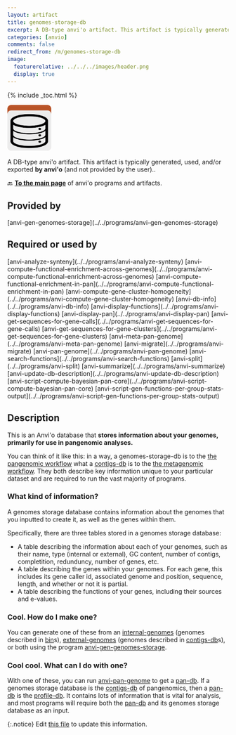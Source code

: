 ```yaml
---
layout: artifact
title: genomes-storage-db
excerpt: A DB-type anvi'o artifact. This artifact is typically generated, used, and/or exported by anvi'o (and not provided by the user)..
categories: [anvio]
comments: false
redirect_from: /m/genomes-storage-db
image:
  featurerelative: ../../../images/header.png
  display: true
---
```



{% include _toc.html %}


<img src="../../images/icons/DB.png" alt="DB" style="width:100px; border:none" />

A DB-type anvi'o artifact. This artifact is typically generated, used, and/or exported **by anvi'o** (and not provided by the user)..

🔙 **[To the main page](../../)** of anvi'o programs and artifacts.

## Provided by


<p style="text-align: left" markdown="1"><span class="artifact-p">[anvi-gen-genomes-storage](../../programs/anvi-gen-genomes-storage)</span></p>


## Required or used by


<p style="text-align: left" markdown="1"><span class="artifact-r">[anvi-analyze-synteny](../../programs/anvi-analyze-synteny)</span> <span class="artifact-r">[anvi-compute-functional-enrichment-across-genomes](../../programs/anvi-compute-functional-enrichment-across-genomes)</span> <span class="artifact-r">[anvi-compute-functional-enrichment-in-pan](../../programs/anvi-compute-functional-enrichment-in-pan)</span> <span class="artifact-r">[anvi-compute-gene-cluster-homogeneity](../../programs/anvi-compute-gene-cluster-homogeneity)</span> <span class="artifact-r">[anvi-db-info](../../programs/anvi-db-info)</span> <span class="artifact-r">[anvi-display-functions](../../programs/anvi-display-functions)</span> <span class="artifact-r">[anvi-display-pan](../../programs/anvi-display-pan)</span> <span class="artifact-r">[anvi-get-sequences-for-gene-calls](../../programs/anvi-get-sequences-for-gene-calls)</span> <span class="artifact-r">[anvi-get-sequences-for-gene-clusters](../../programs/anvi-get-sequences-for-gene-clusters)</span> <span class="artifact-r">[anvi-meta-pan-genome](../../programs/anvi-meta-pan-genome)</span> <span class="artifact-r">[anvi-migrate](../../programs/anvi-migrate)</span> <span class="artifact-r">[anvi-pan-genome](../../programs/anvi-pan-genome)</span> <span class="artifact-r">[anvi-search-functions](../../programs/anvi-search-functions)</span> <span class="artifact-r">[anvi-split](../../programs/anvi-split)</span> <span class="artifact-r">[anvi-summarize](../../programs/anvi-summarize)</span> <span class="artifact-r">[anvi-update-db-description](../../programs/anvi-update-db-description)</span> <span class="artifact-r">[anvi-script-compute-bayesian-pan-core](../../programs/anvi-script-compute-bayesian-pan-core)</span> <span class="artifact-r">[anvi-script-gen-functions-per-group-stats-output](../../programs/anvi-script-gen-functions-per-group-stats-output)</span></p>


## Description

This is an Anvi'o database that **stores information about your genomes, primarily for use in pangenomic analyses.**

You can think of it like this: in a way, a genomes-storage-db is to the [the pangenomic workflow](http://merenlab.org/2016/11/08/pangenomics-v2/#generating-an-anvio-genomes-storage) what a <span class="artifact-n">[contigs-db](/help/main/artifacts/contigs-db)</span> is to the [the metagenomic workflow](http://merenlab.org/2016/06/22/anvio-tutorial-v2/). They both describe key information unique to your particular dataset and are required to run the vast majority of programs. 

### What kind of information? 

A genomes storage database contains information about the genomes that you inputted to create it, as well as the genes within them. 

Specifically, there are three tables stored in a genomes storage database: 

* A table describing the information about each of your genomes, such as their name, type (internal or external), GC content, number of contigs, completition, redunduncy, number of genes, etc. 
* A table describing the genes within your genomes. For each gene, this includes its gene caller id, associated genome and position, sequence, length, and whether or not it is partial. 
* A table describing the functions of your genes, including their sources and e-values. 

### Cool. How do I make one? 

You can generate one of these from an <span class="artifact-n">[internal-genomes](/help/main/artifacts/internal-genomes)</span> (genomes described in <span class="artifact-n">[bin](/help/main/artifacts/bin)</span>s), <span class="artifact-n">[external-genomes](/help/main/artifacts/external-genomes)</span> (genomes described in <span class="artifact-n">[contigs-db](/help/main/artifacts/contigs-db)</span>s), or both using the program <span class="artifact-p">[anvi-gen-genomes-storage](/help/main/programs/anvi-gen-genomes-storage)</span>. 

### Cool cool. What can I do with one? 

With one of these, you can run <span class="artifact-p">[anvi-pan-genome](/help/main/programs/anvi-pan-genome)</span> to get a <span class="artifact-n">[pan-db](/help/main/artifacts/pan-db)</span>. If a genomes storage database is the <span class="artifact-n">[contigs-db](/help/main/artifacts/contigs-db)</span> of pangenomics, then a <span class="artifact-n">[pan-db](/help/main/artifacts/pan-db)</span> is the <span class="artifact-n">[profile-db](/help/main/artifacts/profile-db)</span>. It contains lots of information that is vital for analysis, and most programs will require both the <span class="artifact-n">[pan-db](/help/main/artifacts/pan-db)</span> and its genomes storage database as an input. 


{:.notice}
Edit [this file](https://github.com/merenlab/anvio/tree/master/anvio/docs/artifacts/genomes-storage-db.md) to update this information.

